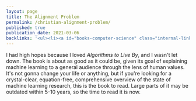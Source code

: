```yaml
---
layout: page
title: The Alignment Problem
permalink: /christian-alignment-problem/
published: true
publication_date: 2021-03-06
backlinks: '<ul><li><a id="books-computer-science" class="internal-link" href="/books-computer-science/">Computer science</a></li><li><a id="books-machine-learning" class="internal-link" href="/books-machine-learning/">Machine learning</a></li><li><a id="books-nonfiction" class="internal-link" href="/books-nonfiction/">Nonfiction</a></li><li><a id="books-published-in-2020" class="internal-link" href="/books-published-in-2020/">Published in 2020</a></li><li><a id="books-read-in-2021" class="internal-link" href="/books-read-in-2021/">Read in 2021</a></li><li><a id="books-science" class="internal-link" href="/books-science/">Science</a></li></ul>'
---
```


I had high hopes because I loved _Algorithms to Live By_, and I wasn't let down. The book is about as good as it could be, given its goal of explaining machine learning to a general audience through the lens of human values. It's not gonna change your life or anything, but if you're looking for a crystal-clear, equation-free, comprehensive overview of the state of machine learning research, this is the book to read. Large parts of it may be outdated within 5-10 years, so the time to read it is now.